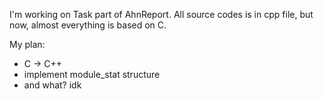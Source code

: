 I'm working on Task part of AhnReport.
All source codes is in cpp file, but now, almost everything is based on C.

My plan:
- C -> C++
- implement module_stat structure
- and what? idk
